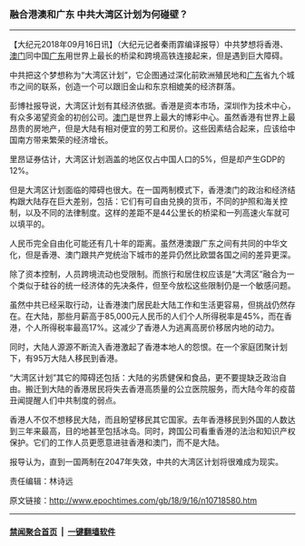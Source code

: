 ### 融合港澳和广东 中共大湾区计划为何碰壁？
------------------------

<p>【大纪元2018年09月16日讯】（大纪元记者秦雨霏编译报导）中共梦想将香港、<a href="http://www.epochtimes.com/gb/tag/%E6%BE%B3%E9%97%A8.html">澳门</a>同中国<a href="http://www.epochtimes.com/gb/tag/%E5%B9%BF%E4%B8%9C.html">广东</a>用世界上最长的桥梁和跨境高铁连接起来，但是遇到巨大障碍。</p>
<p>中共把这个梦想称为“大湾区计划”，它企图通过深化前欧洲殖民地和<a href="http://www.epochtimes.com/gb/tag/%E5%B9%BF%E4%B8%9C.html">广东</a>省九个城市之间的联系，创造一个可以跟旧金山和东京相媲美的经济群落。</p>
<p>彭博社报导说，大湾区计划有其经济依据。香港是资本市场，深圳作为技术中心，有众多渴望资金的初创公司。<a href="http://www.epochtimes.com/gb/tag/%E6%BE%B3%E9%97%A8.html">澳门</a>是世界上最大的博彩中心。虽然香港有世界上最昂贵的房地产，但是大陆有相对便宜的劳工和房价。这些因素结合起来，应该给中国南方带来繁荣的经济增长。</p>
<p>里昂证券估计，大湾区计划涵盖的地区仅占中国人口的5%，但是却产生GDP的12%。</p>
<p>但是大湾区计划面临的障碍也很大。在一国两制模式下，香港澳门的政治和经济结构跟大陆存在巨大差别，包括：它们有可自由兑换的货币，不同的护照和海关控制，以及不同的法律制度。这样的差距不是44公里长的桥梁和一列高速火车就可以填平的。</p>
<p>人民币完全自由化可能还有几十年的距离。虽然港澳跟广东之间有共同的中华文化，但是香港、澳门跟共产党统治下城市的差异仍然比欧盟各国之间的差异更深。</p>
<p>除了资本控制，人员跨境流动也受限制。而旅行和居住权应该是“大湾区”融合为一个类似于硅谷的统一经济体的先决条件，但至今放松这些限制仍是一个敏感问题。</p>
<p>虽然中共已经采取行动，让香港澳门居民赴大陆工作和生活更容易，但挑战仍然存在。在大陆，那些月薪高于85,000元人民币的人们个人所得税率是45%，而在香港，个人所得税率最高17%。这减少了香港人为逃离高房价移居内地的动力。</p>
<p>同时，大陆人源源不断流入香港激起了香港本地人的怨恨。在一个家庭团聚计划下，有95万大陆人移民到香港。</p>
<p>“大湾区计划”其它的障碍还包括：大陆的劣质健保和食品，更不要提缺乏政治自由。搬迁到大陆的香港居民将失去香港高质量的公立医院服务，而大陆今年的疫苗丑闻提醒人们中共制度的弱点。</p>
<p>香港人不仅不想移民大陆，而且盼望移民其它国家。去年香港移民到外国的人数达到三年来最高，目的地甚至包括冰岛。同时，跨国公司看重香港的法治和知识产权保护。它们的工作人员更愿意进驻香港和澳门，而不是大陆。</p>
<p>报导认为，直到一国两制在2047年失效，中共的大湾区计划将很难成为现实。</p>
<p>责任编辑：林诗远</p>

原文链接：http://www.epochtimes.com/gb/18/9/16/n10718580.htm


------------------------
#### [禁闻聚合首页](https://github.com/gfw-breaker/banned-news/blob/master/README.md) &nbsp;|&nbsp;  [一键翻墙软件](https://github.com/gfw-breaker/nogfw/blob/master/README.md)